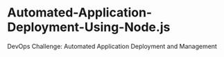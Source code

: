 # Automated-Application-Deployment-Using-Node.js
DevOps Challenge: Automated Application Deployment and Management
